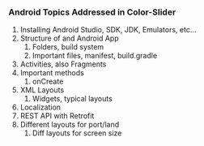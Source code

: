 ### Android Topics Addressed in Color-Slider
1. Installing Android Studio, SDK, JDK, Emulators, etc...
2. Structure of and Android App
    1. Folders, build system
    2. Important files, manifest, build.gradle
3. Activities, also Fragments
4. Important methods
    1. onCreate
5. XML Layouts
    1. Widgets, typical layouts
6. Localization
7. REST API with Retrofit
8. Different layouts for port/land
    1. Diff layouts for screen size

